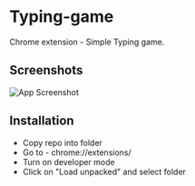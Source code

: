# Typing-game
Chrome extension - Simple Typing game.

## Screenshots

![App Screenshot](https://i.postimg.cc/gcg5YLM5/image.png)

## Installation

* Copy repo into folder
* Go to - chrome://extensions/
* Turn on developer mode
* Click on "Load unpacked" and select folder
